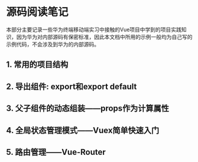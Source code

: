   # 源码阅读笔记

  本部分主要记录一些华为终端移动端实习中接触的Vue项目中学到的项目实践知识，因为华为对内部源码有保密标准，因此本文档中所用的示例一般均为自己写的示例代码，不会涉及到华为的内部源码。
  
  ## 1. 常用的项目结构
  
  ## 2. 导出组件: export和export default
  
  ## 3. 父子组件的动态组装——props作为计算属性
  
  ## 4. 全局状态管理模式——Vuex简单快速入门
  
  ## 5. 路由管理——Vue-Router
  
  
  
